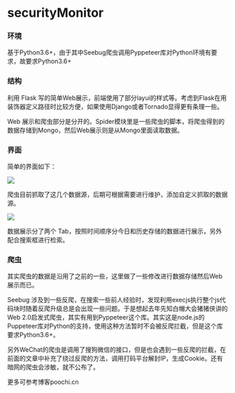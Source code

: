 # securityMonitor

### 环境

基于Python3.6+，由于其中Seebug爬虫调用Pyppeteer库对Python环境有要求，故要求Python3.6+

### 结构

利用 Flask 写的简单Web展示，前端使用了部分layui的样式等。考虑到Flask在用装饰器定义路径时比较方便，如果使用Django或者Tornado显得更有条理一些。

Web 展示和爬虫部分是分开的。Spider模块里是一些爬虫的脚本，将爬虫得到的数据存储到Mongo，然后Web展示则是从Mongo里面读取数据。

### 界面

简单的界面如下：

![](https://ws3.sinaimg.cn/large/006tKfTcly1g1nfxvawrij31mi0u07av.jpg)

爬虫目前抓取了这几个数据源，后期可根据需要进行维护，添加自定义抓取的数据源。

![](https://ws1.sinaimg.cn/large/006tKfTcly1g1ng04b7mjj31mj0u0dpp.jpg)

数据展示分了两个 Tab，按照时间顺序分今日和历史存储的数据进行展示，另外配合搜索框进行检索。

### 爬虫

其实爬虫的数据是沿用了之前的一些，这里做了一些修改进行数据存储然后Web展示而已。

Seebug 涉及到一些反爬，在搜索一些前人经验时，发现利用execjs执行整个js代码块时随着反爬升级总是会出现一些问题。于是想起去年先知白帽大会猪猪侠讲的Web 2.0启发式爬虫，其实有用到Pyppeteer这个库。其实这是node.js的Puppeteer库对Python的支持，使用这种方法暂时不会被反爬拦截，但是这个库要求Python3.6+。

另外WeChat的爬虫是调用了搜狗微信的接口，但是也会遇到一些反爬的拦截，在前面的文章中补充了绕过反爬的方法，调用打码平台解封IP，生成Cookie。还有暗网的爬虫会涉敏，就不公布了。

更多可参考博客poochi.cn

